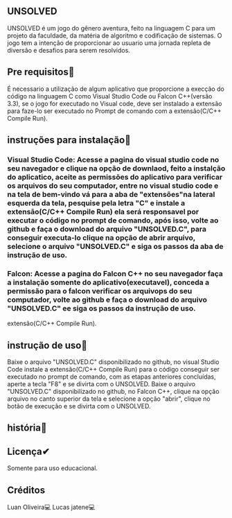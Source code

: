 ## UNSOLVED
UNSOLVED é um jogo do gênero aventura, feito na linguagem C para um projeto da faculdade, da matéria de algoritmo e codificação de sistemas. O jogo tem a intenção de proporcionar ao usuario uma jornada repleta de diversão e desafios para serem resolvidos.
## Pre requisitos📍
É necessario a utilização de algum aplicativo que proporcione a execção do código na linguagem C como Visual Studio Code ou Falcon C++(versão 3.3), se o jogo for executado no Visual code, deve ser instalado a extensão para faze-lo ser executado no Prompt de comando com a extensão(C/C++ Compile Run).
## instruções para instalação📍
### Visual Studio Code: Acesse a pagina do visual studio code no seu navegador e clique na opção de downlaod, feito a instalção do aplicatico, aceite as permissões do aplicativo para verificar os arquivos do seu computador, entre no visual studio code e na tela de bem-vindo vá para a aba de "extensões"na lateral esquerda da tela, pesquise pela letra "C" e instale a extensão(C/C++ Compile Run) ela será responsavel por executar o código no prompt de comando, após isso, volte ao github e faça o download do arquivo "UNSOLVED.C", para conseguir executa-lo clique na opção de abrir arquivo, selecione o arquivo "UNSOLVED.C" e siga os passos da aba de instrução de uso.
### Falcon: Acesse a pagina do Falcon C++ no seu navegador faça a instalação somente do aplicativo(executavel), conceda a permissão para o falcon verificar os arquivops do seu computador, volte ao github e faça o download do arquivo "UNSOLVED.C" ee siga os passos da instrução de uso.
extensão(C/C++ Compile Run).
## instrução de uso📍
Baixe o arquivo "UNSOLVED.C" disponibilizado no github, no visual Studio Code instale a extensão(C/C++ Compile Run) para o código conseguir ser executado no prompt de comando, com as etapas anteriores concluídas, aperte a tecla "F8" e se divirta com o UNSOLVED.
Baixe o arquivo "UNSOLVED.C" disponibilizado no github, no Falcon C++, clique na opção arquivo no canto superior da tela e selecione a opção "abrir", clique no botão de execução e se divirta com o UNSOLVED.
## história📖

## Licença✔
Somente para uso educacional.
## Créditos
Luan Oliveira💻
Lucas jatene💻
